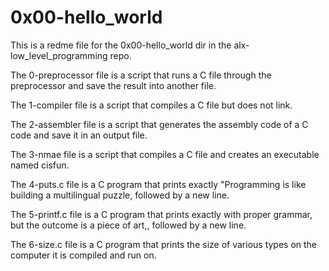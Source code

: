 # 0x00-hello_world

This is a redme file for the 0x00-hello_world dir in the alx-low_level_programming repo.

The 0-preprocessor file is a script that runs a C file through the preprocessor and save the result into another file.

The 1-compiler file is a script that  compiles a C file but does not link.

The 2-assembler file is a script that generates the assembly code of a C code and save it in an output file.

The 3-nmae file is a script that compiles a C file and creates an executable named cisfun.

The 4-puts.c file is a C program that prints exactly "Programming is like building a multilingual puzzle, followed by a new line.

The 5-printf.c file is  a C program that prints exactly with proper grammar, but the outcome is a piece of art,, followed by a new line.

The 6-size.c file is a C program that prints the size of various types on the computer it is compiled and run on.
